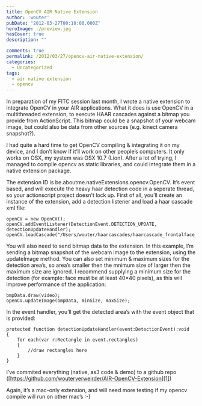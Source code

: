 ```yaml
---
title: OpenCV AIR Native Extension
author: 'wouter'
pubDate: "2012-03-27T00:10:00.000Z"
heroImage: ./preview.jpg
hasCover: true
description: ""

comments: true
permalink: /2012/03/27/opencv-air-native-extension/
categories:
  - Uncategorized
tags:
  - air native extension
  - opencv
---
```

In preparation of my FITC session last month, I wrote a native extension to integrate OpenCV in your AIR applications. What it does is use OpenCV in a multithreaded extension, to execute HAAR cascades against a bitmap you provide from ActionScript. This bitmap could be a snapshot of your webcam image, but could also be data from other sources (e.g. kinect camera snapshot?).

I had quite a hard time to get OpenCV compiling & integrating it on my device, and I don’t know if it’ll work on other people’s computers. It only works on OSX, my system was OSX 10.7 (Lion). After a lot of trying, I managed to compile opencv as static libraries, and could integrate them in a native extension package.



The extension ID is be.aboutme.nativeExtensions.opencv.OpenCV. It’s event based, and will execute the heavy haar detection code in a seperate thread, so your actionscript project doesn’t lock up. First of all, you’ll create an instance of the extension, add a detection listener and load a haar cascade xml file:

```actionscript-3
openCV = new OpenCV();
openCV.addEventListener(DetectionEvent.DETECTION_UPDATE, detectionUpdateHandler);
openCV.loadCascade("/Users/wouter/haarcascades/haarcascade_frontalface_alt2.xml");
```

You will also need to send bitmap data to the extension. In this example, I’m sending a bitmap snapshot of the webcam image to the extension, using the updateImage method. You can also set minimum & maximum sizes for the detection area’s, so area’s smaller then the mnimum size of larger then the maximum size are ignored. I recommend supplying a minimum size for the detection (for example: face must be at least 40×40 pixels), as this will improve performance of the application:

```actionscript-3
bmpData.draw(video);
openCV.updateImage(bmpData, minSize, maxSize);
```

In the event handler, you’ll get the detected area’s with the event object that is provided:

```actionscript-3
protected function detectionUpdateHandler(event:DetectionEvent):void
{
    for each(var r:Rectangle in event.rectangles)
    {
        //draw rectangles here
    }
}
```

I’ve commited everything (native, as3 code & demo) to a github repo ([https://github.com/wouterverweirder/AIR-OpenCV-Extension][1])

Again, it’s a mac-only extension, and will need more testing if my opencv compile will run on other mac’s :-)

[1]: https://github.com/wouterverweirder/AIR-OpenCV-Extension	"Code on Github"